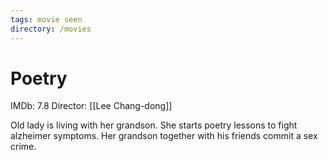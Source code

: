 ```yaml
---
tags: movie seen
directory: /movies
---
```

# Poetry

IMDb: 7.8
Director: [[Lee Chang-dong]]

Old lady is living with her grandson. She starts poetry lessons to fight alzheimer symptoms. Her grandson together with his friends commit a sex crime.
